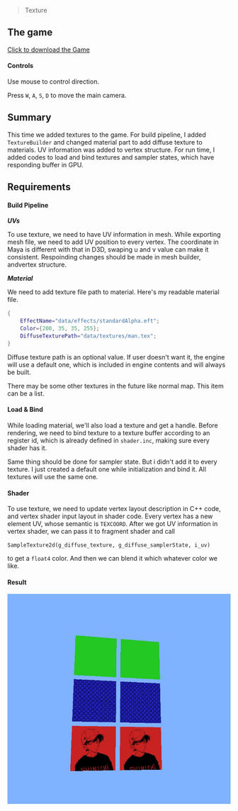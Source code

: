 > Texture

## The game
[Click to download the Game](/assets/GA06_Zhitao.zip)

#### Controls

Use mouse to control direction.

Press `W`, `A`, `S`, `D` to move the main camera. 

## Summary

This time we added textures to the game. For build pipeline, I added `TextureBuilder` and changed material part to add diffuse texture to materials. UV information was added to vertex structure. For run time, I added codes to load and bind textures and sampler states, which have responding buffer in GPU.

## Requirements

#### Build Pipeline

***UVs***

To use texture, we need to have UV information in mesh. While exporting mesh file, we need to add UV position to every vertex. The coordinate in Maya is different with that in D3D, swaping u and v value can make it consistent. Respoinding changes should be made in mesh builder, andvertex structure.

***Material***

We need to add texture file path to material. Here's my readable material file.

```lua
{
	EffectName="data/effects/standardAlpha.eft";
	Color={200, 35, 35, 255};
	DiffuseTexturePath="data/textures/man.tex";
}
```

Diffuse texture path is an optional value. If user doesn't want it, the engine will use a default one, which is included in engine contents and will always be built.

There may be some other textures in the future like normal map. This item can be a list.

#### Load & Bind

While loading material, we'll also load a texture and get a handle. Before rendering, we need to bind texture to a texture buffer according to an register id, which is already defined in `shader.inc`, making sure every shader has it. 

Same thing should be done for sampler state. But i didn't add it to every texture. I just created a default one while initialization and bind it. All textures will use the same one.

#### Shader

To use texture, we need to update vertex layout description in C++ code, and vertex shader input layout in shader code. Every vertex has a new element UV, whose semantic is `TEXCOORD`. After we got UV information in vertex shader, we can pass it to fragment shader and call
```HLSL
SampleTexture2d(g_diffuse_texture, g_diffuse_samplerState, i_uv)
```
to get a `float4` color. And then we can blend it which whatever color we like.

#### Result

![](/img/in-post/write-up-gra-06/1.JPG)

